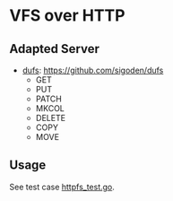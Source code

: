 # VFS over HTTP

## Adapted Server

- [dufs](dufs.go): https://github.com/sigoden/dufs
    - GET
    - PUT
    - PATCH
    - MKCOL
    - DELETE
    - COPY
    - MOVE

## Usage

See test case [httpfs_test.go](httpfs_test.go).
